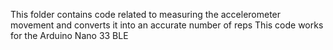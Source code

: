 This folder contains code related to measuring the accelerometer movement and converts it into an accurate number of reps
This code works for the Arduino Nano 33 BLE
